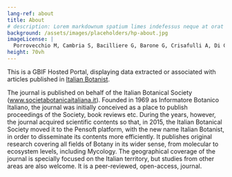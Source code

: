 ```yaml
---
lang-ref: about
title: About
# description: Lorem markdownum spatium limes indefessus neque at orat aestuat
background: /assets/images/placeholders/hp-about.jpg
imageLicense: |
  Porrovecchio M, Cambria S, Bacilliere G, Barone G, Crisafulli A, Di Gristina E, Di Pasquale C, Di Mauro M, Domina G, Luchino F, Marici C, Miraglia G, Tavilla G, Sciandrello S (2024) Using drone imagery and group field activities for an in-depth investigation of the vascular flora: a case study in the Rocca di Novara Massif (NE Sicily, Italy). Italian Botanist 18: 13-28. [https://doi.org/10.3897/italianbotanist.18.127209](https://doi.org/10.3897/italianbotanist.18.127209)
height: 70vh
---
```


This is а GBIF Hosted Portal, displaying data extracted or associated with articles published in [Italian Botanist](https://italianbotanist.pensoft.net/).

The journal is published on behalf of the Italian Botanical Society (www.societabotanicaitaliana.it). Founded in 1969 as Informatore Botanico Italiano, the journal was initially conceived as a place to publish proceedings of the Society, book reviews etc. During the years, however, the journal acquired scientific contents so that, in 2015, the Italian Botanical Society moved it to the Pensoft platform, with the new name Italian Botanist, in order to disseminate its contents more efficiently. It publishes original research covering all fields of Botany in its wider sense, from molecular to ecosystem levels, including Mycology. The geographical coverage of the journal is specially focused on the Italian territory, but studies from other areas are also welcome. It is a peer-reviewed, open-access, journal.